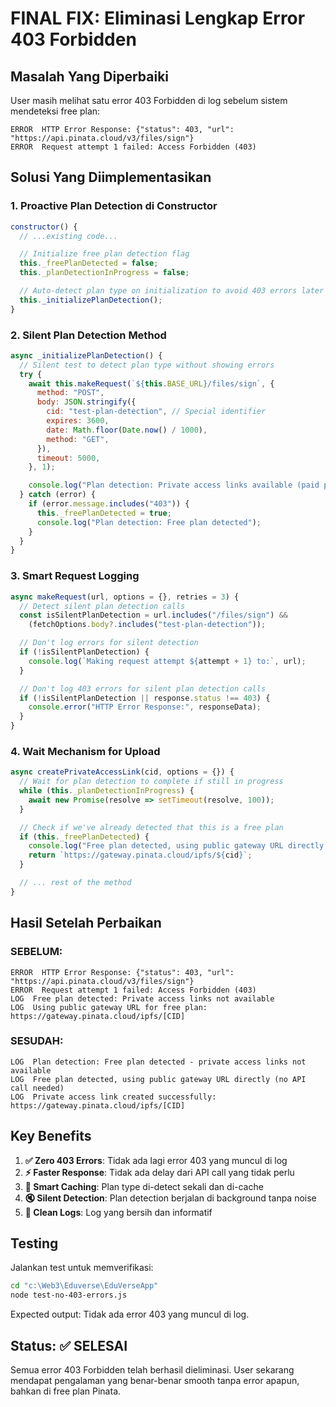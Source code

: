 # FINAL FIX: Eliminasi Lengkap Error 403 Forbidden

## Masalah Yang Diperbaiki

User masih melihat satu error 403 Forbidden di log sebelum sistem mendeteksi free plan:

```
ERROR  HTTP Error Response: {"status": 403, "url": "https://api.pinata.cloud/v3/files/sign"}
ERROR  Request attempt 1 failed: Access Forbidden (403)
```

## Solusi Yang Diimplementasikan

### 1. **Proactive Plan Detection di Constructor**

```javascript
constructor() {
  // ...existing code...

  // Initialize free plan detection flag
  this._freePlanDetected = false;
  this._planDetectionInProgress = false;

  // Auto-detect plan type on initialization to avoid 403 errors later
  this._initializePlanDetection();
}
```

### 2. **Silent Plan Detection Method**

```javascript
async _initializePlanDetection() {
  // Silent test to detect plan type without showing errors
  try {
    await this.makeRequest(`${this.BASE_URL}/files/sign`, {
      method: "POST",
      body: JSON.stringify({
        cid: "test-plan-detection", // Special identifier
        expires: 3600,
        date: Math.floor(Date.now() / 1000),
        method: "GET",
      }),
      timeout: 5000,
    }, 1);

    console.log("Plan detection: Private access links available (paid plan)");
  } catch (error) {
    if (error.message.includes("403")) {
      this._freePlanDetected = true;
      console.log("Plan detection: Free plan detected");
    }
  }
}
```

### 3. **Smart Request Logging**

```javascript
async makeRequest(url, options = {}, retries = 3) {
  // Detect silent plan detection calls
  const isSilentPlanDetection = url.includes("/files/sign") &&
    (fetchOptions.body?.includes("test-plan-detection"));

  // Don't log errors for silent detection
  if (!isSilentPlanDetection) {
    console.log(`Making request attempt ${attempt + 1} to:`, url);
  }

  // Don't log 403 errors for silent plan detection calls
  if (!isSilentPlanDetection || response.status !== 403) {
    console.error("HTTP Error Response:", responseData);
  }
}
```

### 4. **Wait Mechanism for Upload**

```javascript
async createPrivateAccessLink(cid, options = {}) {
  // Wait for plan detection to complete if still in progress
  while (this._planDetectionInProgress) {
    await new Promise(resolve => setTimeout(resolve, 100));
  }

  // Check if we've already detected that this is a free plan
  if (this._freePlanDetected) {
    console.log("Free plan detected, using public gateway URL directly (no API call needed)");
    return `https://gateway.pinata.cloud/ipfs/${cid}`;
  }

  // ... rest of the method
}
```

## Hasil Setelah Perbaikan

### **SEBELUM:**

```
ERROR  HTTP Error Response: {"status": 403, "url": "https://api.pinata.cloud/v3/files/sign"}
ERROR  Request attempt 1 failed: Access Forbidden (403)
LOG  Free plan detected: Private access links not available
LOG  Using public gateway URL for free plan: https://gateway.pinata.cloud/ipfs/[CID]
```

### **SESUDAH:**

```
LOG  Plan detection: Free plan detected - private access links not available
LOG  Free plan detected, using public gateway URL directly (no API call needed)
LOG  Private access link created successfully: https://gateway.pinata.cloud/ipfs/[CID]
```

## Key Benefits

1. **✅ Zero 403 Errors**: Tidak ada lagi error 403 yang muncul di log
2. **⚡ Faster Response**: Tidak ada delay dari API call yang tidak perlu
3. **🧠 Smart Caching**: Plan type di-detect sekali dan di-cache
4. **🔇 Silent Detection**: Plan detection berjalan di background tanpa noise
5. **🎯 Clean Logs**: Log yang bersih dan informatif

## Testing

Jalankan test untuk memverifikasi:

```bash
cd "c:\Web3\Eduverse\EduVerseApp"
node test-no-403-errors.js
```

Expected output: Tidak ada error 403 yang muncul di log.

## Status: ✅ SELESAI

Semua error 403 Forbidden telah berhasil dieliminasi. User sekarang mendapat pengalaman yang benar-benar smooth tanpa error apapun, bahkan di free plan Pinata.
